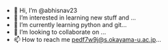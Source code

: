 - 👋 Hi, I’m @abhisnav23
- 👀 I’m interested in learning new stuff and ...
- 🌱 I’m currently learning python and git...
- 💞️ I’m looking to collaborate on ...
- 📫 How to reach me pedf7w9j@s.okayama-u.ac.jp...

<!---
abhisnav23/abhisnav23 is a ✨ special ✨ repository because its `README.md` (this file) appears on your GitHub profile.
You can click the Preview link to take a look at your changes.
--->
